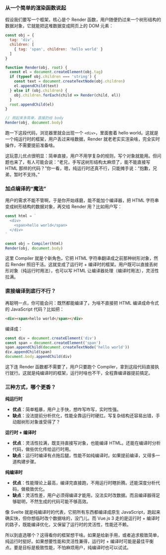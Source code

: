### 从一个简单的渲染函数说起

假设我们要写一个框架，核心是个 Render 函数，用户随便扔过来一个树形结构的数据对象，它就能把这堆数据变成网页上的 DOM 元素：

```js
const obj = {
  tag: 'div',
  children: [
    { tag: 'span', children: 'hello world' }
  ]
}

function Render(obj, root) {
  const el = document.createElement(obj.tag)
  if (typeof obj.children === 'string') {
    const text = document.createTextNode(obj.children)
    el.appendChild(text)
  } else if (obj.children) {
    obj.children.forEach(child => Render(child, el))
  }
  root.appendChild(el)
}

// 用起来多简单，直接扔给 body
Render(obj, document.body)
```

跑一下这段代码，浏览器里就会出现一个 `<div>`，里面套着 <span>hello world</span>。这就是一个纯运行时的框架，用户丢过来啥数据，Render 就老老实实渲染啥，完全实时操作，不需要提前准备啥。

这玩意儿优点很明显：简单直接，用户不用学复杂的规则，写个对象就能用。但问题也来了，有人可能会说：“老兄，手写这树形结构太麻烦了，能不能直接写 HTML 那样的代码？”你一看，嗯，纯运行时还真不行，只能摊手说：“抱歉，兄弟，暂时不支持。”



### 加点编译的“魔法”

用户的需求不能不管啊，于是你开始琢磨，能不能加个编译器，把 HTML 字符串变成树形结构的数据对象，再交给 Render 用？比如用户写：

```js
const html = `
  <div>
    <span>hello world</span>
  </div>
`

const obj = Compiler(html)
Render(obj, document.body)
```

这里 Compiler 就是个新角色，它把 HTML 字符串翻译成之前那种树形对象，然后 Render 照旧干活。这就变成了运行时 + 编译时的框架。用户既可以直接丢树形对象（纯运行时用法），也可以写 HTML 让编译器处理（编译时用法），灵活性拉满。



### 直接编译到底行不行？

再聪明一点，你可能会问：既然都能编译了，为啥不直接把 HTML 编译成命令式的 JavaScript 代码？比如把：

```html
<div><span>hello world</span></div>
```

编译成：

```js
const div = document.createElement('div')
const span = document.createElement('span')
span.appendChild(document.createTextNode('hello world'))
div.appendChild(span)
document.body.appendChild(div)
```

这下连 Render 函数都不需要了，用户只要跑个 Compiler，拿到这段代码直接执行就行。这就是纯编译时的框架，运行时啥也不干，全程靠编译器提前搞定。



### 三种方式，哪个更香？

**纯运行时**

- **优点**：简单粗暴，用户上手快，想咋写咋写，实时性强。
- **缺点**：没法提前分析优化，性能全靠运行时硬扛。写复杂结构还容易出错，手动敲树形对象谁受得了？

**运行时 + 编译时**

- **优点**：灵活性拉满，既支持直接写对象，也能编译 HTML。还能在编译时分析代码，做些优化传给运行时用。
- **缺点**：运行时编译有点拖后腿，性能不如纯编译时。如果提前编译，又得多一道构建步骤。

**纯编译时**

- **优点**：性能理论上最高，编译完直接跑，不用运行时瞎折腾。还能深度分析代码，做极致优化。
- **缺点**：灵活性差，用户必须得编译才能用，没法实时改数据。而且编译器得足够聪明，不然生成的代码可能不够高效。

像 Svelte 就是纯编译时的代表，它把所有东西都编译成原生 JavaScript，跑起来确实快，但你想临时改个数据啥的，没门儿。而 Vue.js 3 走的是运行时 + 编译时的路子，既能编译优化，又保留了运行时的灵活性，性能还不赖。

所以到底选哪个？这得看你的框架想干啥。如果是给新手用，或者追求极致简单，纯运行时挺好。如果想要性能和灵活性兼得，运行时 + 编译时可能是最佳平衡点。要是目标是极致性能，不怕麻烦用户，纯编译时也可以试试。

